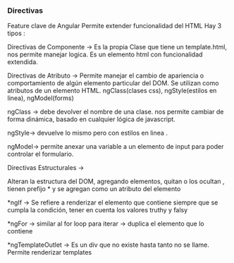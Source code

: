 ### Directivas
Feature clave de Angular 
Permite extender funcionalidad del HTML
Hay 3 tipos :

Directivas de Componente -> Es la propia Clase que tiene un template.html,
nos permite manejar logica.
Es un elemento html con funcionalidad extendida.

Directivas de Atributo -> Permite manejar el cambio de apariencia o comportamiento de algún elemento particular del DOM. 
Se utilizan como atributos de un elemento HTML.
ngClass(clases css), ngStyle(estilos en linea), ngModel(forms)

ngClass -> debe devolver el nombre de una clase.
nos permite cambiar de forma dinámica, basado en cualquier lógica de javascript.

ngStyle-> devuelve lo mismo pero con estilos en linea .

ngModel-> permite anexar una variable a un elemento de input para poder controlar el formulario.

Directivas Estructurales -> 

Alteran la estructura del DOM, agregando elementos, quitan o los ocultan , tienen prefijo *
y se agregan como un atributo del elemento

*ngIf -> Se refiere a renderizar el elemento que contiene siempre que se cumpla la condición,
tener en cuenta los valores truthy y falsy

*ngFor -> similar al for loop para iterar -> 
duplica el elemento que lo contiene 

*ngTemplateOutlet -> Es un div que no existe hasta tanto no se llame.
Permite renderizar templates 

